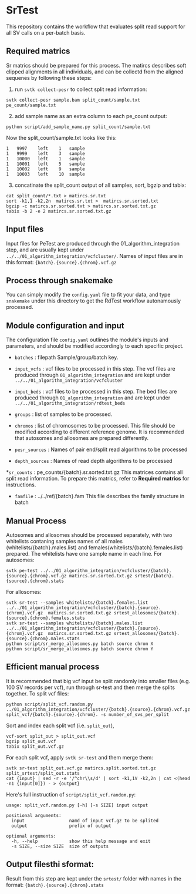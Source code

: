 # SrTest
This repository contains the workflow that evaluates split read support for all SV calls on a per-batch basis.

## Required matrics
Sr matrics should be prepared for this process. The matircs describes soft clipped alignments in all individuals, and can be collectd from the aligned sequenes by following these steps:

1. run `svtk collect-pesr` to collect split read information:
```
svtk collect-pesr sample.bam split_count/sample.txt pe_count/sample.txt
```

2. add sample name as an extra column to each pe_count output:
```
python script/add_sample_name.py split_count/sample.txt
```

Now the split_count/sample.txt looks like this:
```
1	9997	left	1	sample
1	9999	left	3	sample
1	10000	left	1	sample
1	10001	left	5	sample
1	10002	left	9	sample
1	10003	left	10	sample
```

3. concatinate the split_count output of all samples, sort, bgzip and tabix:
```
cat split_count/*.txt > matircs.sr.txt
sort -k1,1 -k2,2n  matircs.sr.txt >  matircs.sr.sorted.txt
bgzip -c matircs.sr.sorted.txt > matircs.sr.sorted.txt.gz
tabix -b 2 -e 2 matircs.sr.sorted.txt.gz
```

## Input files
Input files for PeTest are produced through the 01_algorithm_integration step, and are usually kept under `../../01_algorithm_integration/vcfcluster/`. Names of input files are in this format: `{batch}.{source}.{chrom}.vcf.gz`

## Process through snakemake
You can simply modify the `config.yaml` file to fit your data, and type `snakemake` under this directory to get the RdTest workflow autonamously processed.

## Module configuration and input
The configuration file `config.yaml` outlines the module's inputs and parameters, and should be modified accordingly to each specific project. 

* `batches` : filepath
Sample/group/batch key.

* `input_vcfs` : vcf files to be processed in this step. 
The vcf files are produced through `01_algorithm_integration` and are kept under `../../01_algorithm_integration/vcfcluster`

* `input_beds` : vcf files to be processed in this step. 
The bed files are produced through `01_algorithm_integration` and are kept under `../../01_algorithm_integration/rdtest_beds`

* `groups` : list of samples to be processed.

* `chromos` : list of chromosomes to be processed.
This file should be modified according to different reference genome. It is recommended that autosomes and allosomes are prepared differently.

* `pesr_sources` : 
Names of pair end/split read algorithms to be processed

* `depth_sources` :
Names of read depth algorithms to be processed

*`sr_counts` : pe_counts/{batch}.sr.sorted.txt.gz
This matrices contains all split read information. To prepare this matrics, refer to **Required matrics** for instructions.

* `famfile` : ../../ref/{batch}.fam
This file describes the family structure in batch

## Manual Process
Autosomes and allosomes should be processed separately, with two whitelists contaning samples names of all males (whitelists/{batch}.males.list) and females(whitelists/{batch}.females.list) prepared. The whitelists have one sample name in each line.
For autosomes:
```
svtk pe-test ../../01_algorithm_integration/vcfcluster/{batch}.{source}.{chrom}.vcf.gz matircs.sr.sorted.txt.gz srtest/{batch}.{source}.{chrom}.stats
```
For allosomes:
```
svtk sr-test --samples whitelists/{batch}.females.list ../../01_algorithm_integration/vcfcluster/{batch}.{source}.{chrom}.vcf.gz  matircs.sr.sorted.txt.gz srtest_allosomes/{batch}.{source}.{chrom}.females.stats
svtk sr-test --samples whitelists/{batch}.males.list ../../01_algorithm_integration/vcfcluster/{batch}.{source}.{chrom}.vcf.gz  matircs.sr.sorted.txt.gz srtest_allosomes/{batch}.{source}.{chrom}.males.stats
python script/sr_merge_allosomes.py batch source chrom X
python script/sr_merge_allosomes.py batch source chrom Y
```

## Efficient manual process
It is recommended that big vcf input be split randomly into smaller files (e.g. 100 SV records per vcf), run through sr-test and then merge the splits together. To split vcf files:
```
python script/split_vcf.random.py ../01_algorithm_integration/vcfcluster/{batch}.{source}.{chrom}.vcf.gz split_vcf/{batch}.{source}.{chrom}. -s number_of_svs_per_split
```
Sort and index each split vcf (i.e. `split_out`),
```
vcf-sort split_out > split_out.vcf
bgzip split_out.vcf
tabix split_out.vcf.gz
```
For each split vcf, apply `svtk sr-test` and them merge them:
```
svtk sr-test split_out.vcf.gz matircs.split.sorted.txt.gz split_srtest/split_out.stats
cat {input} | sed -r -e '/^chr\\s/d' | sort -k1,1V -k2,2n | cat <(head -n1 {input[0]}) - > {output}
```


Here's full instruction of `script/split_vcf.random.py`:
```
usage: split_vcf.random.py [-h] [-s SIZE] input output

positional arguments:
  input                 namd of input vcf.gz to be splited
  output                prefix of output

optional arguments:
  -h, --help            show this help message and exit
  -s SIZE, --size SIZE  size of outputs
```

## Output filesthi sformat:
Result from this step are kept under the `srtest/` folder with names in the format: `{batch}.{source}.{chrom}.stats`

